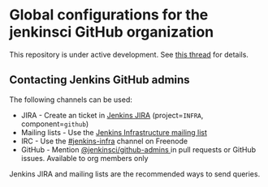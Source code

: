 Global configurations for the jenkinsci GitHub organization
====

This repository is under active development.
See [this thread](https://groups.google.com/forum/#!topic/jenkinsci-dev/dOs8YRQwQiI) for details.


## Contacting Jenkins GitHub admins

The following channels can be used:

* JIRA - Create an ticket in [Jenkins JIRA](https://issues.jenkins-ci.org) (project=`INFRA`, component=`github`)
* Mailing lists - Use the [Jenkins Infrastructure mailing list](https://jenkins.io/mailing-lists/#infra-lists-jenkins-ci-org)
* IRC - Use the [#jenkins-infra](https://jenkins.io/chat/#jenkins-infra) channel on Freenode
* GitHub - Mention [@jenkinsci/github-admins ](https://github.com/orgs/jenkinsci/teams/github-admins) in pull requests or GitHub issues. Available to org members only

Jenkins JIRA and mailing lists are the recommended ways to send queries.

